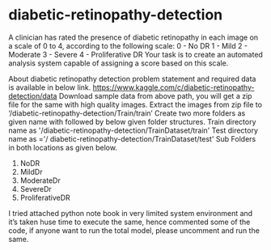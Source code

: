 # diabetic-retinopathy-detection
A clinician has rated the presence of diabetic retinopathy in each image on a scale of 0 to 4, according to the following scale:  0 - No DR 1 - Mild 2 - Moderate 3 - Severe 4 - Proliferative DR  Your task is to create an automated analysis system capable of assigning a score based on this scale.

About diabetic retinopathy detection problem statement and required data is available in below link.
https://www.kaggle.com/c/diabetic-retinopathy-detection/data
Download sample data from above path, you will get a zip file for the same with high quality images.
Extract the images from zip file to ‘<ipython note book path>/diabetic-retinopathy-detection/Train/train’
Create two more folders as given name with followed by below given folder structures.
Train directory name as  '<ipython note book path>/diabetic-retinopathy-detection/TrainDataset/train'
Test directory name as  ='<ipython note book path>/ diabetic-retinopathy-detection/TrainDataset/test'
Sub Folders in both locations as given below.
1.	NoDR
2.	MildDr
3.	ModerateDr
4.	SevereDr
5.	ProliferativeDR

I tried attached python note book in very limited system environment and it’s taken huse time to execute the same, hence commented some of the code, if anyone want to run the total model, please uncomment and run the same.

